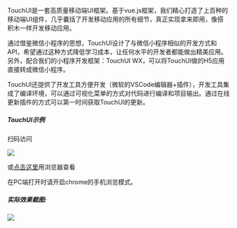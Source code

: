 TouchUI是一套高质量移动端UI框架。基于vue.js框架，我们精心打造了上百种的移动端UI组件，几乎囊括了开发移动应用的所有细节，真正实现拿来即用，像搭积木一样开发移动应用。

通过借鉴微信小程序的思想，TouchUI设计了与微信小程序相似的开发方式和API，希望通过这种方式降低学习成本，让任何水平的开发者都能做出精美应用。另外，配合我们的小程序开发框架：TouchUI WX，可以将TouchUI做的H5应用直接转成微信小程序。

TouchUI还提供了开发工具方便开发（微软的VSCode编辑器+插件），开发工具集成了编译环境，可以通过可视化菜单的方式对代码进行编译和项目输出。通过在线更新插件的方式可以第一时间获取TouchUI的更新。

##### TouchUI示例

扫码访问

 <img src="http://images.uileader.com/20180425/0fa2b2f8-f1b5-403e-946b-8f229d70b182.png" />

或<a href="http://www.touchui.io/touchui_webapp/">点击这里</a>用浏览器查看

在PC端打开时请开启chrome的手机浏览模式。



##### 实际效果截图:

  <img src="https://github.com/uileader/touchui/blob/master/banner2.png" />




